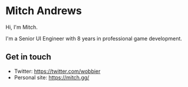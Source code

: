 # Mitch Andrews

Hi, I'm Mitch.

I'm a Senior UI Engineer with 8 years in professional game development.

## Get in touch

- Twitter: https://twitter.com/wobbier
- Personal site: https://mitch.gg/
